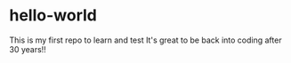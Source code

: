 # hello-world
This is my first repo to learn and test
It's great to be back into coding after 30 years!!
